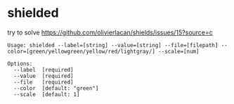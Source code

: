 shielded
========

try to solve https://github.com/olivierlacan/shields/issues/15?source=c 


```
Usage: shielded --label=[string] --value=[string] --file=[filepath] --color=[green/yellowgreen/yellow/red/lightgray/] --scale=[num]

Options:
  --label  [required]
  --value  [required]
  --file   [required]
  --color  [default: "green"]
  --scale  [default: 1]

```

